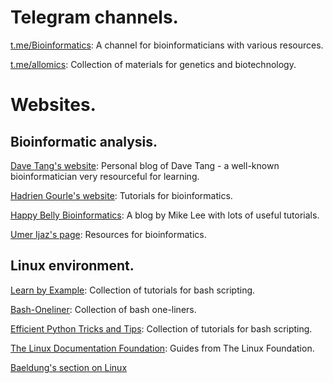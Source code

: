 # Telegram channels.

[t.me/Bioinformatics](https://t.me/Bioinformatics): A channel for bioinformaticians with various resources.

[t.me/allomics](https://t.me/allomics): Collection of materials for genetics and biotechnology.

# Websites.

## Bioinformatic analysis.

[Dave Tang's website](https://davetang.org/muse/): Personal blog of Dave Tang - a well-known bioinformatician very resourceful for learning.

[Hadrien Gourle's website](https://hadriengourle.com/tutorials/): Tutorials for bioinformatics.

[Happy Belly Bioinformatics](https://astrobiomike.github.io/): A blog by Mike Lee with lots of useful tutorials.

[Umer Ijaz's page](https://userweb.eng.gla.ac.uk/umer.ijaz/#teaching): Resources for bioinformatics.

## Linux environment.

[Learn by Example](https://learnbyexample.github.io): Collection of tutorials for bash scripting.

[Bash-Oneliner](https://onceupon.github.io/Bash-Oneliner/): Collection of bash one-liners.

[Efficient Python Tricks and Tips](https://khuyentran1401.github.io/Efficient_Python_tricks_and_tools_for_data_scientists/README.html): Collection of tutorials for bash scripting.

[The Linux Documentation Foundation](https://tldp.org/guides.html): Guides from The Linux Foundation.

[Baeldung's section on Linux](https://www.baeldung.com/linux/)
